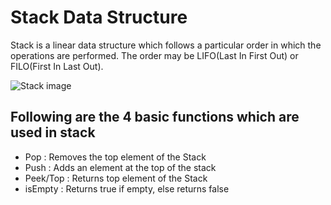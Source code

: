# Stack Data Structure
Stack is a linear data structure which follows a particular order in which the operations are performed. The order may be LIFO(Last In First Out) or FILO(First In Last Out).

![Stack image](http://www.infocodify.com/images/imagesC/stack.jpg)

## Following are the 4 basic functions which are used in stack
* Pop : Removes the top element of the Stack
* Push : Adds an element at the top of the stack
* Peek/Top : Returns top element of the Stack
* isEmpty : Returns true if empty, else returns false
